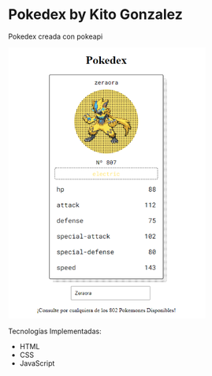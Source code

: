 # Pokedex by Kito Gonzalez
Pokedex creada con pokeapi

<img src="imgReadme.png" alt="poke" border="0"  width="400" />


Tecnologías Implementadas:
- HTML
- CSS
- JavaScript
